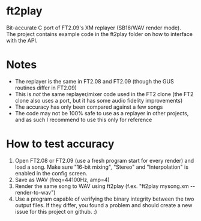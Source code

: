 # ft2play
Bit-accurate C port of FT2.09's XM replayer (SB16/WAV render mode). \
The project contains example code in the ft2play folder on how to interface with the API.

# Notes
- The replayer is the same in FT2.08 and FT2.09 (though the GUS routines differ in FT2.09)
- This is <i>not</i> the same replayer/mixer code used in the FT2 clone (the FT2 clone also uses a port, but it has some audio fidelity improvements)
- The accuracy has only been compared against a few songs
- The code may not be 100% safe to use as a replayer in other projects, and as such I recommend to use this only for reference

# How to test accuracy
1) Open FT2.08 or FT2.09 (use a fresh program start for every render) and load a song. Make sure "16-bit mixing", "Stereo" and "Interpolation" is enabled in the config screen.
2) Save as WAV (freq=44100Hz, amp=4)
3) Render the same song to WAV using ft2play (f.ex. "ft2play mysong.xm --render-to-wav")
4) Use a program capable of verifying the binary integrity between the two output files. If they differ, you found a problem and should create a new issue for this project on github. :)
